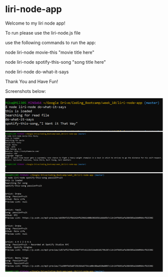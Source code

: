 # liri-node-app

Welcome to my liri node app!

To run please use the liri-node.js file

use the following commands to run the app:

node liri-node movie-this "movie title here"
  
node liri-node spotify-this-song "song title here"
  
node liri-node do-what-it-says
  
Thank You and Have Fun!

Screenshots below:

<img src="https://github.com/mikedandan/liri-node-app/blob/master/images/liri-node-do-what-it-says.PNG">
<img src="https://github.com/mikedandan/liri-node-app/blob/master/images/liri-node-movie-this.PNG">
<img src="https://github.com/mikedandan/liri-node-app/blob/master/images/liri-node-spotify-this-song.PNG">


